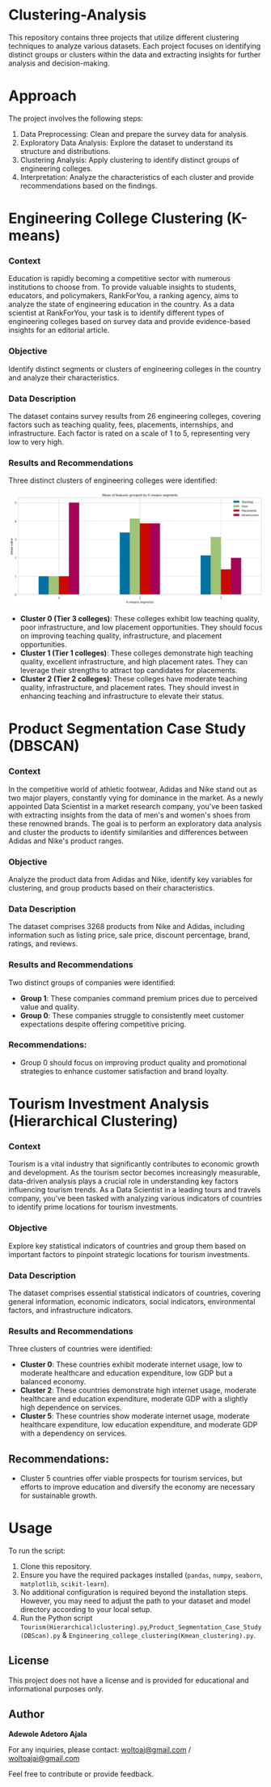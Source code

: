 # Clustering-Analysis
This repository contains three projects that utilize different clustering techniques to analyze various datasets. Each project focuses on identifying distinct groups or clusters within the data and extracting insights for further analysis and decision-making.

# Approach

The project involves the following steps:
1. Data Preprocessing: Clean and prepare the survey data for analysis.
2. Exploratory Data Analysis: Explore the dataset to understand its structure and distributions.
3. Clustering Analysis: Apply clustering to identify distinct groups of engineering colleges.
4. Interpretation: Analyze the characteristics of each cluster and provide recommendations based on the findings.
   

# Engineering College Clustering (K-means)

### Context
Education is rapidly becoming a competitive sector with numerous institutions to choose from. To provide valuable insights to students, educators, and policymakers, RankForYou, a ranking agency, aims to analyze the state of engineering education in the country. As a data scientist at RankForYou, your task is to identify different types of engineering colleges based on survey data and provide evidence-based insights for an editorial article.

### Objective
Identify distinct segments or clusters of engineering colleges in the country and analyze their characteristics.

### Data Description
The dataset contains survey results from 26 engineering colleges, covering factors such as teaching quality, fees, placements, internships, and infrastructure. Each factor is rated on a scale of 1 to 5, representing very low to very high.

### Results and Recommendations
Three distinct clusters of engineering colleges were identified:

![Engineering College Clusters](https://github.com/adewoleaj/Clustering-Analysis/blob/main/Engineering%20college%20clusters.png?raw=true)


- **Cluster 0 (Tier 3 colleges)**: These colleges exhibit low teaching quality, poor infrastructure, and low placement opportunities. They should focus on improving teaching quality, infrastructure, and placement opportunities.
- **Cluster 1 (Tier 1 colleges)**: These colleges demonstrate high teaching quality, excellent infrastructure, and high placement rates. They can leverage their strengths to attract top candidates for placements.
- **Cluster 2 (Tier 2 colleges)**: These colleges have moderate teaching quality, infrastructure, and placement rates. They should invest in enhancing teaching and infrastructure to elevate their status.


# Product Segmentation Case Study (DBSCAN)

### Context
In the competitive world of athletic footwear, Adidas and Nike stand out as two major players, constantly vying for dominance in the market. As a newly appointed Data Scientist in a market research company, you've been tasked with extracting insights from the data of men's and women's shoes from these renowned brands. The goal is to perform an exploratory data analysis and cluster the products to identify similarities and differences between Adidas and Nike's product ranges.

### Objective
Analyze the product data from Adidas and Nike, identify key variables for clustering, and group products based on their characteristics.

### Data Description
The dataset comprises 3268 products from Nike and Adidas, including information such as listing price, sale price, discount percentage, brand, ratings, and reviews.

### Results and Recommendations
Two distinct groups of companies were identified:
- **Group 1**: These companies command premium prices due to perceived value and quality.
- **Group 0**: These companies struggle to consistently meet customer expectations despite offering competitive pricing.

### Recommendations:
- Group 0 should focus on improving product quality and promotional strategies to enhance customer satisfaction and brand loyalty.



# Tourism Investment Analysis (Hierarchical Clustering)

### Context
Tourism is a vital industry that significantly contributes to economic growth and development. As the tourism sector becomes increasingly measurable, data-driven analysis plays a crucial role in understanding key factors influencing tourism trends. As a Data Scientist in a leading tours and travels company, you've been tasked with analyzing various indicators of countries to identify prime locations for tourism investments.

### Objective
Explore key statistical indicators of countries and group them based on important factors to pinpoint strategic locations for tourism investments.

### Data Description
The dataset comprises essential statistical indicators of countries, covering general information, economic indicators, social indicators, environmental factors, and infrastructure indicators.

### Results and Recommendations
Three clusters of countries were identified:
- **Cluster 0**: These countries exhibit moderate internet usage, low to moderate healthcare and education expenditure, low GDP but a balanced economy.
- **Cluster 2**: These countries demonstrate high internet usage, moderate healthcare and education expenditure, moderate GDP with a slightly high dependence on services.
- **Cluster 5**: These countries show moderate internet usage, moderate healthcare expenditure, low education expenditure, and moderate GDP with a dependency on services.

## Recommendations:
- Cluster 5 countries offer viable prospects for tourism services, but efforts to improve education and diversify the economy are necessary for sustainable growth.

# Usage

To run the script:
1. Clone this repository.
2. Ensure you have the required packages installed (`pandas`, `numpy`, `seaborn`, `matplotlib`, `scikit-learn`).
3. No additional configuration is required beyond the installation steps. However, you may need to adjust the path to your dataset and model directory according to your local setup.
4. Run the Python script `Tourism(Hierarchical)clustering).py`,`Product_Segmentation_Case_Study(DBScan).py` & `Engineering_college_clustering(Kmean_clustering).py`.

## License

This project does not have a license and is provided for educational and informational purposes only.

## Author

**Adewole Adetoro Ajala**

For any inquiries, please contact: woltoaj@gmail.com / woltoajai@gmail.com

Feel free to contribute or provide feedback.
